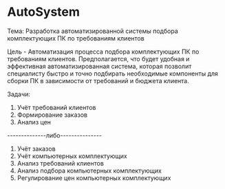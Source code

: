 # AutoSystem
Тема: Разработка автоматизированной системы подбора комплектующих ПК по требованиям клиентов

Цель - Автоматизация процесса подбора комплектующих ПК по требованиям клиентов. Предполагается, что будет удобная и эффективная автоматизированная система, которая позволит специалисту быстро и точно подбирать необходимые компоненты для сборки ПК в зависимости от требований и бюджета клиента.

Задачи:
1) Учëт требований клиентов
2) Формирование заказов
3) Анализ цен 

--------------либо---------------
1) Учёт заказов
2) Учёт компьютерных комплектующих
3) Анализ требований клиентов
4) Анализ подбора компьютерных комплектующих
5) Регулирование цен компьютерных комплектующих
